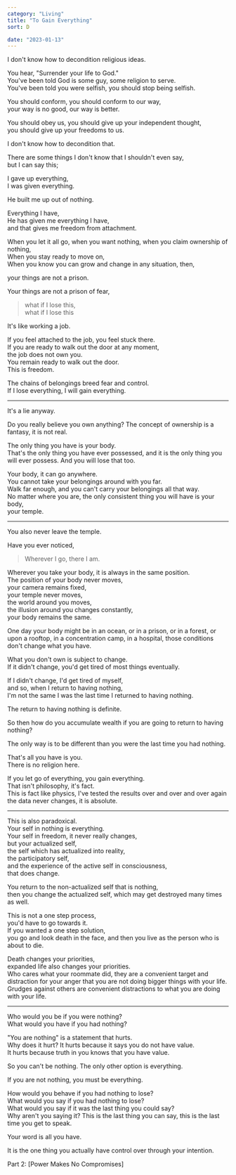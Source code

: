 ```yaml
---
category: "Living" 
title: "To Gain Everything"
sort: D

date: "2023-01-13"
---
```


I don't know how to decondition religious ideas.  

You hear, "Surrender your life to God."  
You've been told God is some guy, some religion to serve.  
You've been told you were selfish, you should stop being selfish.  

You should conform, you should conform to our way,  
your way is no good, our way is better.  

You should obey us, you should give up your independent thought,  
you should give up your freedoms to us.  

I don't know how to decondition that. 

There are some things I don't know that I shouldn't even say,  
but I can say this; 

I gave up everything,  
I was given everything.  

He built me up out of nothing.  

Everything I have,  
He has given me everything I have,  
and that gives me freedom from attachment. 

When you let it all go, when you want nothing, when you claim ownership of nothing,  
When you stay ready to move on,  
When you know you can grow and change in any situation, then,  

your things are not a prison. 

Your things are not a prison of fear,  
> what if I lose this,  
what if I lose this

It's like working a job.  

If you feel attached to the job, you feel stuck there.  
If you are ready to walk out the door at any moment,  
the job does not own you.  
You remain ready to walk out the door.  
This is freedom. 

The chains of belongings breed fear and control.   
If I lose everything, I will gain everything.  

--- 

It's a lie anyway.  

Do you really believe you own anything?
The concept of ownership is a fantasy, it is not real.  

The only thing you have is your body.  
That's the only thing you have ever possessed, and it is the only thing you will ever possess.
And you will lose that too.  

Your body, it can go anywhere.  
You cannot take your belongings around with you far.  
Walk far enough, and you can't carry your belongings all that way.  
No matter where you are, the only consistent thing you will have is your body,  
your temple.  

---

You also never leave the temple.  

Have you ever noticed,  
> Wherever I go, there I am.  

Wherever you take your body, it is always in the same position.  
The position of your body never moves,  
your camera remains fixed,  
your temple never moves,  
the world around you moves,  
the illusion around you changes constantly,  
your body remains the same. 

One day your body might be in an ocean, or in a prison, or in a forest, or upon a rooftop, 
in a concentration camp, in a hospital, those conditions don't change what you have.  

What you don't own is subject to change.   
If it didn't change, you'd get tired of most things eventually.  

If I didn't change, I'd get tired of myself,  
and so, when I return to having nothing,  
I'm not the same I was the last time I returned to having nothing.  

The return to having nothing is definite.  

So then how do you accumulate wealth if you are going to return to having nothing?  

The only way is to be different than you were the last time you had nothing.  

That's all you have is you.  
There is no religion here.  

If you let go of everything, you gain everything.  
That isn't philosophy, it's fact.   
This is fact like physics, I've tested the results over and over and over again the data never changes, it is absolute.  

---

This is also paradoxical.  
Your self in nothing is everything.  
Your self in freedom, it never really changes,  
but your actualized self,  
the self which has actualized into reality,  
the participatory self,  
and the experience of the active self in consciousness,  
that does change.  

You return to the non-actualized self that is nothing,  
then you change the actualized self, which may get destroyed many times as well.

This is not a one step process,  
you'd have to go towards it.  
If you wanted a one step solution,  
you go and look death in the face, and then you live as the person who is about to die.  

Death changes your priorities,  
expanded life also changes your priorities.  
Who cares what your roommate did, they are a convenient target and distraction for your anger that you are not doing bigger things with your life. 
Grudges against others are convenient distractions to what you are doing with your life.  

---

Who would you be if you were nothing?  
What would you have if you had nothing?  

"You are nothing" is a statement that hurts.  
Why does it hurt?
It hurts because it says you do not have value.  
It hurts because truth in you knows that you have value.  

So you can't be nothing.
The only other option is everything.  

If you are not nothing, you must be everything.  

How would you behave if you had nothing to lose?  
What would you say if you had nothing to lose?  
What would you say if it was the last thing you could say?  
Why aren't you saying it?
This is the last thing you can say, this is the last time you get to speak.  

Your word is all you have.  

It is the one thing you actually have control over through your intention.  

Part 2: [Power Makes No Compromises]  
